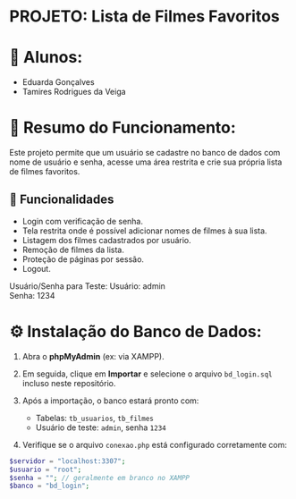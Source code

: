 # PROJETO: Lista de Filmes Favoritos

# 👤 Alunos:
- Eduarda Gonçalves
- Tamires Rodrigues da Veiga

# 📄 Resumo do Funcionamento:
Este projeto permite que um usuário se cadastre no banco de dados com nome de usuário e senha, acesse uma área restrita e crie sua própria lista de filmes favoritos.

## 🔧 Funcionalidades
- Login com verificação de senha.
- Tela restrita onde é possível adicionar nomes de filmes à sua lista.
- Listagem dos filmes cadastrados por usuário.
- Remoção de filmes da lista.
- Proteção de páginas por sessão.
- Logout.

Usuário/Senha para Teste:
Usuário: admin  
Senha: 1234

# ⚙️ Instalação do Banco de Dados:

1. Abra o **phpMyAdmin** (ex: via XAMPP).

2. Em seguida, clique em **Importar** e selecione o arquivo `bd_login.sql` incluso neste repositório.

3. Após a importação, o banco estará pronto com:
   - Tabelas: `tb_usuarios`, `tb_filmes`
   - Usuário de teste: `admin`, senha `1234`

4. Verifique se o arquivo `conexao.php` está configurado corretamente com:

```php
$servidor = "localhost:3307";
$usuario = "root";
$senha = ""; // geralmente em branco no XAMPP
$banco = "bd_login";
